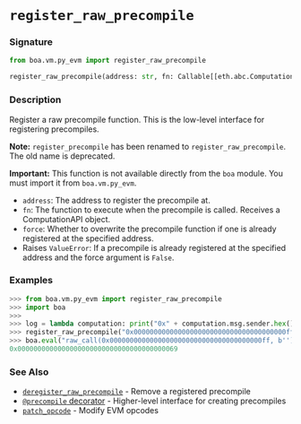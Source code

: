 # `register_raw_precompile`

### Signature

```python
from boa.vm.py_evm import register_raw_precompile

register_raw_precompile(address: str, fn: Callable[[eth.abc.ComputationAPI], None], force: bool = False)
```

### Description

Register a raw precompile function. This is the low-level interface for registering precompiles.

**Note:** `register_precompile` has been renamed to `register_raw_precompile`. The old name is deprecated.

**Important:** This function is not available directly from the `boa` module. You must import it from `boa.vm.py_evm`.

- `address`: The address to register the precompile at.
- `fn`: The function to execute when the precompile is called. Receives a ComputationAPI object.
- `force`: Whether to overwrite the precompile function if one is already registered at the specified address.
- Raises `ValueError`: If a precompile is already registered at the specified address and the force argument is `False`.

### Examples

```python
>>> from boa.vm.py_evm import register_raw_precompile
>>> import boa
>>>
>>> log = lambda computation: print("0x" + computation.msg.sender.hex())
>>> register_raw_precompile("0x00000000000000000000000000000000000000ff", log)
>>> boa.eval("raw_call(0x00000000000000000000000000000000000000ff, b'')")
0x0000000000000000000000000000000000000069
```

### See Also

- [`deregister_raw_precompile`](./deregister_precompile.md) - Remove a registered precompile
- [`@precompile` decorator](../../guides/advanced_features.md#precompiles) - Higher-level interface for creating precompiles
- [`patch_opcode`](./patch_opcode.md) - Modify EVM opcodes

